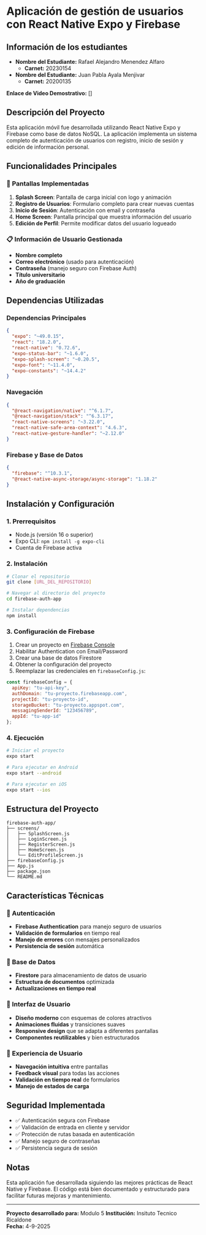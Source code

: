 # Aplicación de gestión de usuarios con React Native Expo y Firebase

## Información de los estudiantes

- **Nombre del Estudiante:** Rafael Alejandro Menendez Alfaro 
  - **Carnet:** 20230154
- **Nombre del Estudiante:** Juan Pabla Ayala Menjivar 
  - **Carnet:** 20200135
  
**Enlace de Video Demostrativo:** []

## Descripción del Proyecto

Esta aplicación móvil fue desarrollada utilizando React Native Expo y Firebase como base de datos NoSQL. La aplicación implementa un sistema completo de autenticación de usuarios con registro, inicio de sesión y edición de información personal.

## Funcionalidades Principales

### 🚀 Pantallas Implementadas

1. **Splash Screen**: Pantalla de carga inicial con logo y animación
2. **Registro de Usuarios**: Formulario completo para crear nuevas cuentas
3. **Inicio de Sesión**: Autenticación con email y contraseña
4. **Home Screen**: Pantalla principal que muestra información del usuario
5. **Edición de Perfil**: Permite modificar datos del usuario logueado

### 📋 Información de Usuario Gestionada

- **Nombre completo**
- **Correo electrónico** (usado para autenticación)
- **Contraseña** (manejo seguro con Firebase Auth)
- **Título universitario**
- **Año de graduación**

## Dependencias Utilizadas

### Dependencias Principales

```json
{
  "expo": "~49.0.15",
  "react": "18.2.0",
  "react-native": "0.72.6",
  "expo-status-bar": "~1.6.0",
  "expo-splash-screen": "~0.20.5",
  "expo-font": "~11.4.0",
  "expo-constants": "~14.4.2"
}
```

### Navegación

```json
{
  "@react-navigation/native": "^6.1.7",
  "@react-navigation/stack": "^6.3.17",
  "react-native-screens": "~3.22.0",
  "react-native-safe-area-context": "4.6.3",
  "react-native-gesture-handler": "~2.12.0"
}
```

### Firebase y Base de Datos

```json
{
  "firebase": "^10.3.1",
  "@react-native-async-storage/async-storage": "1.18.2"
}
```

## Instalación y Configuración

### 1. Prerrequisitos

- Node.js (versión 16 o superior)
- Expo CLI: `npm install -g expo-cli`
- Cuenta de Firebase activa

### 2. Instalación

```bash
# Clonar el repositorio
git clone [URL_DEL_REPOSITORIO]

# Navegar al directorio del proyecto
cd firebase-auth-app

# Instalar dependencias
npm install
```

### 3. Configuración de Firebase

1. Crear un proyecto en [Firebase Console](https://console.firebase.google.com/)
2. Habilitar Authentication con Email/Password
3. Crear una base de datos Firestore
4. Obtener la configuración del proyecto
5. Reemplazar las credenciales en `firebaseConfig.js`:

```javascript
const firebaseConfig = {
  apiKey: "tu-api-key",
  authDomain: "tu-proyecto.firebaseapp.com",
  projectId: "tu-proyecto-id",
  storageBucket: "tu-proyecto.appspot.com",
  messagingSenderId: "123456789",
  appId: "tu-app-id"
};
```

### 4. Ejecución

```bash
# Iniciar el proyecto
expo start

# Para ejecutar en Android
expo start --android

# Para ejecutar en iOS
expo start --ios
```

## Estructura del Proyecto

```
firebase-auth-app/
├── screens/
│   ├── SplashScreen.js
│   ├── LoginScreen.js
│   ├── RegisterScreen.js
│   ├── HomeScreen.js
│   └── EditProfileScreen.js
├── firebaseConfig.js
├── App.js
├── package.json
└── README.md
```

## Características Técnicas

### 🔐 Autenticación
- **Firebase Authentication** para manejo seguro de usuarios
- **Validación de formularios** en tiempo real
- **Manejo de errores** con mensajes personalizados
- **Persistencia de sesión** automática

### 💾 Base de Datos
- **Firestore** para almacenamiento de datos de usuario
- **Estructura de documentos** optimizada
- **Actualizaciones en tiempo real**

### 🎨 Interfaz de Usuario
- **Diseño moderno** con esquemas de colores atractivos
- **Animaciones fluidas** y transiciones suaves
- **Responsive design** que se adapta a diferentes pantallas
- **Componentes reutilizables** y bien estructurados

### 📱 Experiencia de Usuario
- **Navegación intuitiva** entre pantallas
- **Feedback visual** para todas las acciones
- **Validación en tiempo real** de formularios
- **Manejo de estados de carga**

## Seguridad Implementada

- ✅ Autenticación segura con Firebase
- ✅ Validación de entrada en cliente y servidor
- ✅ Protección de rutas basada en autenticación
- ✅ Manejo seguro de contraseñas
- ✅ Persistencia segura de sesión


## Notas

Esta aplicación fue desarrollada siguiendo las mejores prácticas de React Native y Firebase. El código está bien documentado y estructurado para facilitar futuras mejoras y mantenimiento.



---

**Proyecto desarrollado para:** Modulo 5 
**Institución:** Insituto Tecnico Ricaldone  
**Fecha:** 4-9-2025
